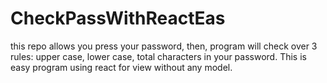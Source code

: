 # CheckPassWithReactEas
this repo allows you press your password, then, program will check over 3 rules: upper case, lower case, total characters in your password.
This is easy program using react for view without any model.
